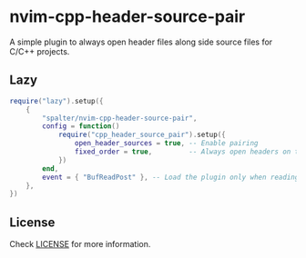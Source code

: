 # nvim-cpp-header-source-pair

A simple plugin to always open header files along side source files for C/C++ projects.

## Lazy

```lua
require("lazy").setup({
    {
        "spalter/nvim-cpp-header-source-pair",
        config = function()
            require("cpp_header_source_pair").setup({
                open_header_sources = true, -- Enable pairing
                fixed_order = true,         -- Always open headers on the left, sources on the right
            })
        end,
        event = { "BufReadPost" }, -- Load the plugin only when reading a file
    },
})

```

## License

Check [LICENSE](LICENSE) for more information.
